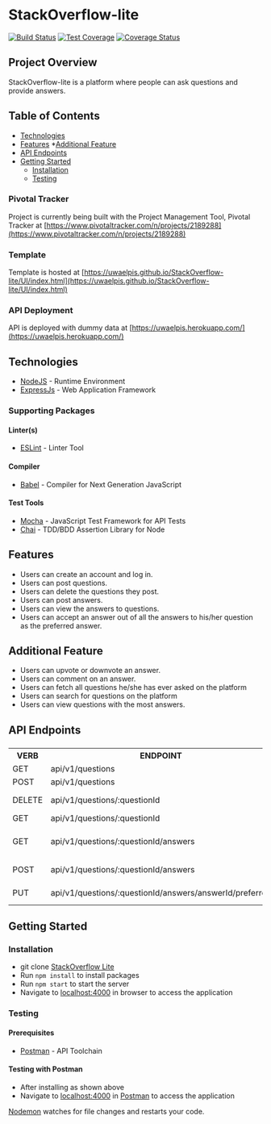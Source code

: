 # StackOverflow-lite
[![Build Status](https://travis-ci.org/uwaelpis/StackOverflow-lite.svg?branch=develop)](https://travis-ci.org/uwaelpis/StackOverflow-lite)
[![Test Coverage](https://api.codeclimate.com/v1/badges/f825ed59ea572f98f4cc/test_coverage)](https://codeclimate.com/github/uwaelpis/StackOverflow-lite/test_coverage)
[![Coverage Status](https://coveralls.io/repos/github/uwaelpis/StackOverflow-lite/badge.svg?branch=develop)](https://coveralls.io/github/uwaelpis/StackOverflow-lite?branch=develop)

## Project Overview
StackOverflow-lite is a platform where people can ask questions and provide answers.



## Table of Contents

 * [Technologies](#technologies)
 * [Features](#features)
    *[Additional Feature](#additional-feature)
 * [API Endpoints](#api-endpoints)
 * [Getting Started](#getting-started)
    * [Installation](#installation)
    * [Testing](#testing)
    

### Pivotal Tracker
Project is currently being built with the Project Management Tool, Pivotal Tracker at [https://www.pivotaltracker.com/n/projects/2189288](https://www.pivotaltracker.com/n/projects/2189288)

### Template
Template is hosted at [https://uwaelpis.github.io/StackOverflow-lite/UI/index.html](https://uwaelpis.github.io/StackOverflow-lite/UI/index.html)

### API Deployment
API is deployed with dummy data at [https://uwaelpis.herokuapp.com/](https://uwaelpis.herokuapp.com/)


## Technologies

* [NodeJS](https://nodejs.org/) - Runtime Environment
* [ExpressJs](https://expressjs.com/) - Web Application Framework


### Supporting Packages

#### Linter(s)

* [ESLint](https://eslint.org/) - Linter Tool

#### Compiler

* [Babel](https://eslint.org/) - Compiler for Next Generation JavaScript

#### Test Tools

* [Mocha](https://mochajs.org/) - JavaScript Test Framework for API Tests
* [Chai](http://chaijs.com/) - TDD/BDD Assertion Library for Node

## Features

* Users can create an account and log in.
* Users can post questions.
* Users can delete the questions they post.
* Users can post answers.
* Users can view the answers to questions.
* Users can accept an answer out of all the answers to his/her question as the preferred
answer.

## Additional Feature

* Users can upvote or downvote an answer.
* Users can comment on an answer.
* Users can fetch all questions he/she has ever asked on the platform
* Users can search for questions on the platform
* Users can view questions with the most answers.

## API Endpoints

###

<table>

<tr><th>VERB</th><th>ENDPOINT</th><th>FUNCTIONALITY</th></tr>


<tr><td>GET</td> <td>api/v1/questions</td> <td>Get All Questions</td></tr>

<tr><td>POST</td> <td>api/v1/questions</td> <td> Add a question</td></tr>

<tr><td>DELETE</td> <td>api/v1/questions/:questionId</td> <td>Delete an Existing Question</td></tr>

<tr><td>GET</td> <td>api/v1/questions/:questionId</td> <td>Get a Question</td></tr>

<tr><td>GET</td> <td>api/v1/questions/:questionId/answers</td> <td>Get All the answers to a Question</td></tr>

<tr><td>POST</td> <td>api/v1/questions/:questionId/answers</td> <td>Add answer to a Question</td></tr>

<tr><td>PUT</td> <td>api/v1/questions/:questionId/answers/answerId/preferred</td> <td>Mark an answer as preferred</td></tr>

</table>

## Getting Started

### Installation

* git clone
  [StackOverflow Lite](https://github.com/uwaelpis/StackOverflow-lite.git)
* Run `npm install` to install packages
* Run `npm start` to start the server
* Navigate to [localhost:4000](http://localhost:4000/) in browser to access the
  application

### Testing

#### Prerequisites

* [Postman](https://getpostman.com/) - API Toolchain

#### Testing with Postman

* After installing as shown above
* Navigate to [localhost:4000](http://localhost:4000/) in
  [Postman](https://getpostman.com/) to access the application


[Nodemon](https://nodemon.io/) watches for file changes and restarts your code. 

